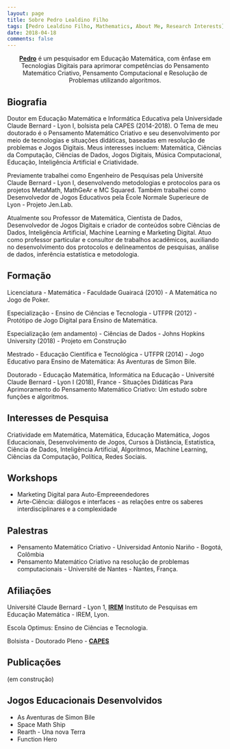 ```yaml
---
layout: page
title: Sobre Pedro Lealdino Filho
tags: [Pedro Lealdino Filho, Mathematics, About Me, Research Interests]
date: 2018-04-18
comments: false
---
```

    
<center><a href="https://www.researchgate.net/profile/Pedro_Lealdino_Filho2"><b>Pedro</b></a> é um pesquisador em Educação Matemática, com ênfase em Tecnologias Digitais para aprimorar competências do Pensamento Matemático Criativo, Pensamento Computacional e Resolução de Problemas utilizando algoritmos.</center>

## Biografia

Doutor em Educação Matemática e Informática Educativa pela Universidade Claude Bernard - Lyon I, bolsista pela CAPES (2014-2018). O Tema de meu doutorado é o Pensamento Matemático Criativo e seu desenvolvimento por meio de tecnologias e situações didáticas,  baseadas em resolução de problemas e Jogos Digitais. Meus interesses incluem: Matemática, Ciências da Computação, Ciências de Dados, Jogos Digitais, Música Computacional, Educação, Inteligência Artificial e Criatividade.

Previamente trabalhei como Engenheiro de Pesquisas pela Université Claude Bernard - Lyon I, desenvolvendo metodologias e protocolos para os projetos MetaMath, MathGeAr e MC Squared. Também trabalhei como Desenvolvedor de Jogos Educativos pela École Normale Superieure de Lyon - Projeto Jen.Lab. 

Atualmente sou Professor de Matemática, Cientista de Dados, Desenvolvedor de Jogos Digitais e criador de conteúdos sobre Ciências de Dados, Inteligência Artificial, Machine Learning e Marketing Digital. Atuo como professor particular e consultor de trabalhos acadêmicos, auxiliando no desenvolvimento dos protocolos e delineamentos de pesquisas, análise de dados, inferência estatística e metodologia.

## Formação

Licenciatura - Matemática - Faculdade Guairacá (2010) - A Matemática no Jogo de Poker.

Especialização - Ensino de Ciências e Tecnologia - UTFPR (2012) - Protótipo de Jogo Digital para Ensino de Matemática.

Especialização (em andamento) - Ciências de Dados - Johns Hopkins University (2018) - Projeto em Construção

Mestrado - Educação Científica e Tecnológica - UTFPR (2014) - Jogo Educativo para Ensino de Matemática: As Aventuras de Simon Bile.

Doutorado - Educação Matemática, Informática na Educação - Université Claude Bernard - Lyon I (2018), France - Situações Didáticas Para Aprimoramento do Pensamento Matemático Criativo: Um estudo sobre funções e algoritmos.

## Interesses de Pesquisa

Criatividade em Matemática, Matemática, Educação Matemática, Jogos Educacionais, Desenvolvimento de Jogos, Cursos à Distância, Estatística, Ciência de Dados, Inteligência Artificial, Algoritmos, Machine Learning, Ciências da Computação, Política, Redes Sociais.

## Workshops

* Marketing Digital para Auto-Empreeendedores 
* Arte-Ciência: diálogos e interfaces - as relações entre os saberes interdisciplinares e a complexidade 

## Palestras

* Pensamento Matemático Criativo - Universidad Antonio Nariño - Bogotá, Colômbia
* Pensamento Matemático Criativo na resolução de problemas computacionais - Université de Nantes - Nantes, França.

## Afiliações

Université Claude Bernard - Lyon 1, <a href="http://math.univ-lyon1.fr/irem/"><b>IREM</b></a> Instituto de Pesquisas em Educação Matemática - IREM, Lyon.

Escola Optimus: Ensino de Ciências e Tecnologia. 

Bolsista - Doutorado Pleno  - <a href = "http://www.capes.gov.br"><b>CAPES</b></a> 

## Publicações

(em construção)

## Jogos Educacionais Desenvolvidos

* As Aventuras de Simon Bile
* Space Math Ship 
* Rearth - Una nova Terra
* Function Hero 

